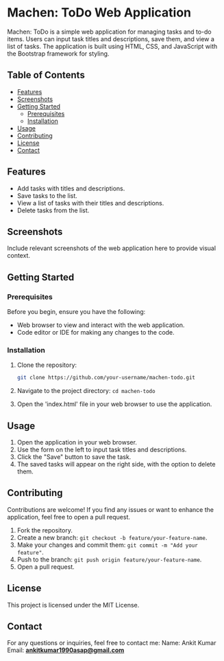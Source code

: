 # Machen: ToDo Web Application

Machen: ToDo is a simple web application for managing tasks and to-do items. Users can input task titles and descriptions, save them, and view a list of tasks. The application is built using HTML, CSS, and JavaScript with the Bootstrap framework for styling.

## Table of Contents

- [Features](#features)
- [Screenshots](#screenshots)
- [Getting Started](#getting-started)
  - [Prerequisites](#prerequisites)
  - [Installation](#installation)
- [Usage](#usage)
- [Contributing](#contributing)
- [License](#license)
- [Contact](#contact)

## Features

- Add tasks with titles and descriptions.
- Save tasks to the list.
- View a list of tasks with their titles and descriptions.
- Delete tasks from the list.

## Screenshots

Include relevant screenshots of the web application here to provide visual context.

## Getting Started

### Prerequisites

Before you begin, ensure you have the following:

- Web browser to view and interact with the web application.
- Code editor or IDE for making any changes to the code.

### Installation

1. Clone the repository:

   ```bash
   git clone https://github.com/your-username/machen-todo.git
2. Navigate to the project directory:
   ```cd machen-todo```
3. Open the 'index.html' file in your web browser to use the application.

## Usage

1. Open the application in your web browser.
2. Use the form on the left to input task titles and descriptions.
3. Click the "Save" button to save the task.
4. The saved tasks will appear on the right side, with the option to delete them.

## Contributing
Contributions are welcome! If you find any issues or want to enhance the application, feel free to open a pull request.

1. Fork the repository.
2. Create a new branch: ```git checkout -b feature/your-feature-name```.
3. Make your changes and commit them: ```git commit -m "Add your feature"```.
4. Push to the branch: ```git push origin feature/your-feature-name```.
5. Open a pull request.

## License
This project is licensed under the MIT License.

## Contact
For any questions or inquiries, feel free to contact me:
Name: Ankit Kumar
Email: <b>ankitkumar1990asap@gmail.com</b>
